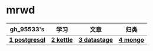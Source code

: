 ﻿# mrwd



gh_95533's|学习|文章|归类
---|---|---|---
**[1 postgresql](class/1.md)** | **[2 kettle](class/2.md)** | **[3 datastage](class/3.md)** | **[4 mongo](class/4.md)** 